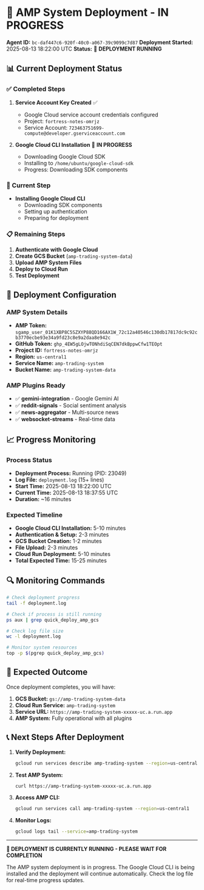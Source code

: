 # 🚀 AMP System Deployment - IN PROGRESS

**Agent ID:** `bc-daf447c6-920f-40c0-a067-39c9099c7d87`
**Deployment Started:** 2025-08-13 18:22:00 UTC
**Status:** 🔄 **DEPLOYMENT RUNNING**

## 📊 Current Deployment Status

### ✅ Completed Steps
1. **Service Account Key Created** ✅
   - Google Cloud service account credentials configured
   - Project: `fortress-notes-omrjz`
   - Service Account: `723463751699-compute@developer.gserviceaccount.com`

2. **Google Cloud CLI Installation** 🔄 **IN PROGRESS**
   - Downloading Google Cloud SDK
   - Installing to `/home/ubuntu/google-cloud-sdk`
   - Progress: Downloading SDK components

### 🔄 Current Step
- **Installing Google Cloud CLI**
  - Downloading SDK components
  - Setting up authentication
  - Preparing for deployment

### 📋 Remaining Steps
1. **Authenticate with Google Cloud**
2. **Create GCS Bucket** (`amp-trading-system-data`)
3. **Upload AMP System Files**
4. **Deploy to Cloud Run**
5. **Test Deployment**

## 🎯 Deployment Configuration

### AMP System Details
- **AMP Token:** `sgamp_user_01K1XBP8C5SZXYP88QD166AX1W_72c12a40546c130db17817dc9c92cb3770ecbe93e34a9fd23c8e9a2daa8e942c`
- **GitHub Token:** `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`
- **Project ID:** `fortress-notes-omrjz`
- **Region:** `us-central1`
- **Service Name:** `amp-trading-system`
- **Bucket Name:** `amp-trading-system-data`

### AMP Plugins Ready
- ✅ **gemini-integration** - Google Gemini AI
- ✅ **reddit-signals** - Social sentiment analysis
- ✅ **news-aggregator** - Multi-source news
- ✅ **websocket-streams** - Real-time data

## 📈 Progress Monitoring

### Process Status
- **Deployment Process:** Running (PID: 23049)
- **Log File:** `deployment.log` (15+ lines)
- **Start Time:** 2025-08-13 18:22:00 UTC
- **Current Time:** 2025-08-13 18:37:55 UTC
- **Duration:** ~16 minutes

### Expected Timeline
- **Google Cloud CLI Installation:** 5-10 minutes
- **Authentication & Setup:** 2-3 minutes
- **GCS Bucket Creation:** 1-2 minutes
- **File Upload:** 2-3 minutes
- **Cloud Run Deployment:** 5-10 minutes
- **Total Expected Time:** 15-25 minutes

## 🔍 Monitoring Commands

```bash
# Check deployment progress
tail -f deployment.log

# Check if process is still running
ps aux | grep quick_deploy_amp_gcs

# Check log file size
wc -l deployment.log

# Monitor system resources
top -p $(pgrep quick_deploy_amp_gcs)
```

## 🎉 Expected Outcome

Once deployment completes, you will have:

1. **GCS Bucket:** `gs://amp-trading-system-data`
2. **Cloud Run Service:** `amp-trading-system`
3. **Service URL:** `https://amp-trading-system-xxxxx-uc.a.run.app`
4. **AMP System:** Fully operational with all plugins

## 📞 Next Steps After Deployment

1. **Verify Deployment:**
   ```bash
   gcloud run services describe amp-trading-system --region=us-central1
   ```

2. **Test AMP System:**
   ```bash
   curl https://amp-trading-system-xxxxx-uc.a.run.app
   ```

3. **Access AMP CLI:**
   ```bash
   gcloud run services call amp-trading-system --region=us-central1
   ```

4. **Monitor Logs:**
   ```bash
   gcloud logs tail --service=amp-trading-system
   ```

---

**🔄 DEPLOYMENT IS CURRENTLY RUNNING - PLEASE WAIT FOR COMPLETION**

The AMP system deployment is in progress. The Google Cloud CLI is being installed and the deployment will continue automatically. Check the log file for real-time progress updates.